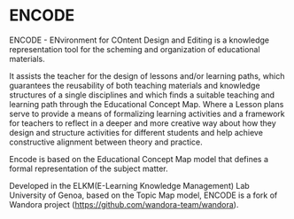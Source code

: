# ENCODE
ENCODE - ENvironment for COntent Design and Editing is a knowledge representation tool for the scheming and organization of educational materials. 

It assists the teacher for the design of lessons and/or learning paths, which guarantees the reusability of both teaching materials and knowledge structures of a single disciplines and which finds a suitable teaching and learning path through the Educational Concept Map. Where a Lesson plans serve to provide a means of formalizing learning activities and a framework for teachers to reflect in a deeper and more creative way about how they design and structure activities for different students and help achieve constructive alignment between theory and practice. 

Encode is based on the Educational Concept Map model that defines a formal representation of the subject matter. 

Developed in the ELKM(E-Learning Knowledge Management) Lab University of Genoa, based on the Topic Map model, ENCODE is a fork of Wandora project (https://github.com/wandora-team/wandora).
